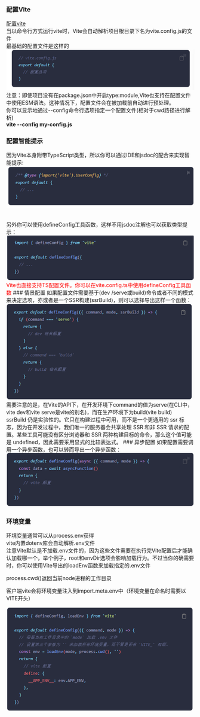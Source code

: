 ### 配置Vite
[配置vite](https://cn.vitejs.dev/config/)
<br/>
当以命令行方式运行vite时，Vite会自动解析项目根目录下名为vite.config.js的文件
<br/>
最基础的配置文件是这样的
<br/>
<img src="../assets/vite/vitejichupeizhi.png"/>
<br/>
注意：即使项目没有在package.json中开启type:module,Vite也支持在配置文件中使用ESM语法。这种情况下，配置文件会在被加载前自动进行预处理。
<br/>
你可以显示地通过--config命令行选项指定一个配置文件(相对于cwd路径进行解析)
<br/>
**vite --config my-config.js**
### 配置智能提示
因为Vite本身附带TypeScript类型，所以你可以通过IDE和jsdoc的配合来实现智能提示:<br/>
<img src="../assets/vite/vitezhintishi.png"/>

<br/>
另外你可以使用defineConfig工具函数，这样不用jsdoc注解也可以获取类型提示：<br/>
<img src="../assets/vite/defineconfig.png"/>
<br/>
<font color="red">Vite也直接支持TS配置文件。你可以在vite.config.ts中使用defineConfig工具函数</font>
### 情景配置
如果配置文件需要基于(dev /serve或build)命令或者不同的模式来决定选项，亦或者是一个SSR构建(ssrBuild)，则可以选择导出这样一个函数：<br/>
<img src="../assets/vite/qingjingpeizhi.png"/>
<br/>
需要注意的是，在Vite的API下，在开发环境下command的值为serve(在CLI中，vite dev和vite serve是vite的别名)，而在生产环境下为build(vite build)
<br/>
ssrBuild 仍是实验性的。它只在构建过程中可用，而不是一个更通用的 ssr 标志，因为在开发过程中，我们唯一的服务器会共享处理 SSR 和非 SSR 请求的配置。某些工具可能没有区分浏览器和 SSR 两种构建目标的命令，那么这个值可能是 undefined，因此需要采用显式的比较表达式。
### 异步配置
如果配置需要调用一个异步函数，也可以转而导出一个异步函数：<br/>
<img src="../assets/vite/yibupeizhi.png"/>

### 环境变量
环境变量通常可以从process.env获得
<br/>
vite内置dotenv库会自动解析.env文件
<br/>
注意Vite默认是不加载.env文件的，因为这些文件需要在执行完Vite配置后才能确认加载哪一个，举个例子，root和envDir选项会影响加载行为。不过当你的确需要时，你可以使用Vite导出的loadEnv函数来加载指定的.env文件<br/>
<p>process.cwd()返回当前node进程的工作目录</p>
<p>客户端vite会将环境变量注入到import.meta.env中（环境变量在命名时需要以VITE开头）</p>
<img src="../assets/vite/huanjingbianliang.png"/>